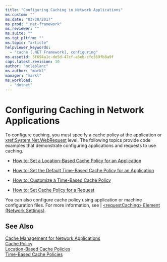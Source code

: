 ```yaml
---
title: "Configuring Caching in Network Applications"
ms.custom: ""
ms.date: "03/30/2017"
ms.prod: ".net-framework"
ms.reviewer: ""
ms.suite: ""
ms.tgt_pltfrm: ""
ms.topic: "article"
helpviewer_keywords: 
  - "cache [.NET Framework], configuring"
ms.assetid: 3f694a1c-de5d-47cf-a6eb-cfc369fb8a9f
caps.latest.revision: 10
author: "mcleblanc"
ms.author: "markl"
manager: "markl"
ms.workload: 
  - "dotnet"
---
```

# Configuring Caching in Network Applications
To configure caching, you must specify a cache policy at the application or <xref:System.Net.WebRequest> level. The following topics provide code examples that demonstrate configuring applications and requests to use caching.  
  
-   [How to: Set a Location-Based Cache Policy for an Application](../../../docs/framework/network-programming/how-to-set-a-location-based-cache-policy-for-an-application.md)  
  
-   [How to: Set the Default Time-Based Cache Policy for an Application](../../../docs/framework/network-programming/how-to-set-the-default-time-based-cache-policy-for-an-application.md)  
  
-   [How to: Customize a Time-Based Cache Policy](../../../docs/framework/network-programming/how-to-customize-a-time-based-cache-policy.md)  
  
-   [How to: Set Cache Policy for a Request](../../../docs/framework/network-programming/how-to-set-cache-policy-for-a-request.md)  
  
 You can also configure cache policy using application or machine configuration files. For more information, see &#124; [\<requestCaching> Element (Network Settings)](../../../docs/framework/configure-apps/file-schema/network/requestcaching-element-network-settings.md).  
  
## See Also  
 [Cache Management for Network Applications](../../../docs/framework/network-programming/cache-management-for-network-applications.md)  
 [Cache Policy](../../../docs/framework/network-programming/cache-policy.md)  
 [Location-Based Cache Policies](../../../docs/framework/network-programming/location-based-cache-policies.md)  
 [Time-Based Cache Policies](../../../docs/framework/network-programming/time-based-cache-policies.md)
